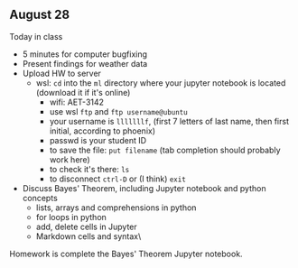 ## August 28

Today in class
- 5 minutes for computer bugfixing
- Present findings for weather data
- Upload HW to server
  - wsl: `cd` into the `ml` directory where your jupyter notebook is located (download it if it's online)
	- wifi: AET-3142
	- use wsl `ftp` and `ftp username@ubuntu`
	- your username is `lllllllf`, (first 7 letters of last name, then first initial, according to phoenix)
	- passwd is your student ID
	- to save the file: `put filename` (tab completion should probably work here)
	- to check it's there: `ls`
	- to disconnect `ctrl-D` or (I think) `exit`
- Discuss Bayes' Theorem, including Jupyter notebook and python concepts
    * lists, arrays and comprehensions in python
    * for loops in python
    * add, delete cells in Jupyter
    * Markdown cells and syntax\

Homework is complete the Bayes' Theorem Jupyter notebook.